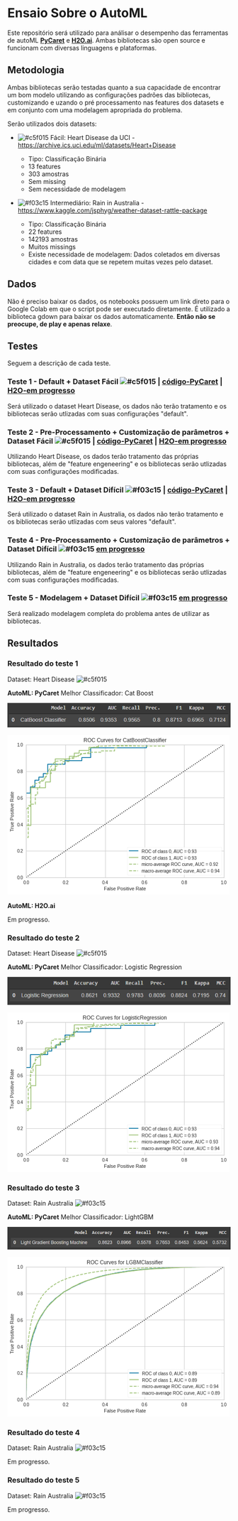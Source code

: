# Ensaio Sobre o AutoML

Este repositório será utilizado para análisar o desempenho das ferramentas de autoML [**PyCaret**](https://pycaret.org/) e [**H2O.ai**](https://www.h2o.ai/products/h2o-automl/). Ambas bibliotecas são open source e funcionam com diversas linguagens e plataformas.

## Metodologia

Ambas bibliotecas serão testadas quanto a sua capacidade de encontrar um bom modelo utilizando as configurações padrões das bibliotecas, customizando e uzando o pré processamento nas features dos datasets e em conjunto com uma modelagem apropriada do problema.

Serão utilizados dois datasets:
- ![#c5f015](https://via.placeholder.com/15/c5f015/000000?text=+) Fácil: Heart Disease da UCI - https://archive.ics.uci.edu/ml/datasets/Heart+Disease
  - Tipo: Classificação Binária
  - 13 features
  - 303 amostras
  - Sem missing
  - Sem necessidade de modelagem

- ![#f03c15](https://via.placeholder.com/15/f03c15/000000?text=+) Intermediário: Rain in Australia - https://www.kaggle.com/jsphyg/weather-dataset-rattle-package
  - Tipo: Classificação Binária
  - 22 features
  - 142193 amostras
  - Muitos missings
  - Existe necessidade de modelagem: Dados coletados em diversas cidades e com data que se repetem muitas vezes pelo dataset.

## Dados

Não é preciso baixar os dados, os notebooks possuem um link direto para o Google Colab em que o script pode ser executado diretamente. É utilizado a biblioteca gdown para baixar os dados automaticamente. **Então não se preocupe, de play e apenas relaxe**.

## Testes

Seguem a descrição de cada teste.

### Teste 1 - Default + Dataset Fácil ![#c5f015](https://via.placeholder.com/15/c5f015/000000?text=+) | [código-PyCaret](https://github.com/Tiagoeem/Ensaio_Sobre_o_AutoML/blob/main/Auto_ML_PyCaret_Heart.ipynb) | [H2O-em progresso](https://github.com/Tiagoeem/Ensaio_Sobre_o_AutoML)

Será utilizado o dataset Heart Disease, os dados não terão tratamento e os bibliotecas serão utlizadas com suas configurações "default".

### Teste 2 - Pre-Processamento + Customização de parâmetros + Dataset Fácil ![#c5f015](https://via.placeholder.com/15/c5f015/000000?text=+) | [código-PyCaret](https://github.com/Tiagoeem/Ensaio_Sobre_o_AutoML/blob/main/Auto_ML_PyCaret_Customizado_Heart.ipynb) | [H2O-em progresso](https://github.com/Tiagoeem/Ensaio_Sobre_o_AutoML)

Utilizando Heart Disease, os dados terão tratamento das próprias bibliotecas, além de "feature engeneering" e os bibliotecas serão utlizadas com suas configurações modificadas.

### Teste 3 - Default + Dataset Difícil ![#f03c15](https://via.placeholder.com/15/f03c15/000000?text=+)  | [código-PyCaret](https://github.com/Tiagoeem/Ensaio_Sobre_o_AutoML/blob/main/Auto_ML_PyCaret_Rain_Aus.ipynb) | [H2O-em progresso](https://github.com/Tiagoeem/Ensaio_Sobre_o_AutoML)

Será utilizado o dataset Rain in Australia, os dados não terão tratamento e os bibliotecas serão utlizadas com seus valores "default".

### Teste 4 - Pre-Processamento + Customização de parâmetros + Dataset Difícil ![#f03c15](https://via.placeholder.com/15/f03c15/000000?text=+) [em progresso](https://github.com/Tiagoeem/Ensaio_Sobre_o_AutoML)

Utilizando Rain in Australia, os dados terão tratamento das próprias bibliotecas, além de "feature engeneering" e os bibliotecas serão utlizadas com suas configurações modificadas.

### Teste 5 - Modelagem + Dataset Difícil ![#f03c15](https://via.placeholder.com/15/f03c15/000000?text=+) [em progresso](https://github.com/Tiagoeem/Ensaio_Sobre_o_AutoML)

Será realizado modelagem completa do problema antes de utilizar as bibliotecas.


## Resultados

### Resultado do teste 1

Dataset: Heart Disease ![#c5f015](https://via.placeholder.com/15/c5f015/000000?text=+)

**AutoML: PyCaret**
Melhor Classificador: Cat Boost

![resumo](https://raw.githubusercontent.com/Tiagoeem/Ensaio_Sobre_o_AutoML/main/suporte/imgs/pycaret/resumo_default_heart.png)

![auc](https://github.com/Tiagoeem/Ensaio_Sobre_o_AutoML/blob/main/suporte/imgs/pycaret/auc_default_heart.png?raw=true)
  
**AutoML: H2O.ai**

Em progresso.

### Resultado do teste 2

Dataset: Heart Disease ![#c5f015](https://via.placeholder.com/15/c5f015/000000?text=+)

**AutoML: PyCaret**
Melhor Classificador: Logistic Regression

![resumo](https://github.com/Tiagoeem/Ensaio_Sobre_o_AutoML/blob/main/suporte/imgs/pycaret/resumo_custom_heart.png?raw=true)

![auc](https://github.com/Tiagoeem/Ensaio_Sobre_o_AutoML/blob/main/suporte/imgs/pycaret/auc_custom_heart.png?raw=true)

### Resultado do teste 3

Dataset: Rain Australia ![#f03c15](https://via.placeholder.com/15/f03c15/000000?text=+)

**AutoML: PyCaret**
Melhor Classificador: LightGBM

![resumo](https://github.com/Tiagoeem/Ensaio_Sobre_o_AutoML/blob/main/suporte/imgs/pycaret/resumo_default_rain.png?raw=true)

![auc](https://github.com/Tiagoeem/Ensaio_Sobre_o_AutoML/blob/main/suporte/imgs/pycaret/auc_default_rain.png?raw=true)

### Resultado do teste 4

Dataset: Rain Australia ![#f03c15](https://via.placeholder.com/15/f03c15/000000?text=+)

Em progresso.

### Resultado do teste 5

Dataset: Rain Australia ![#f03c15](https://via.placeholder.com/15/f03c15/000000?text=+)

Em progresso.
